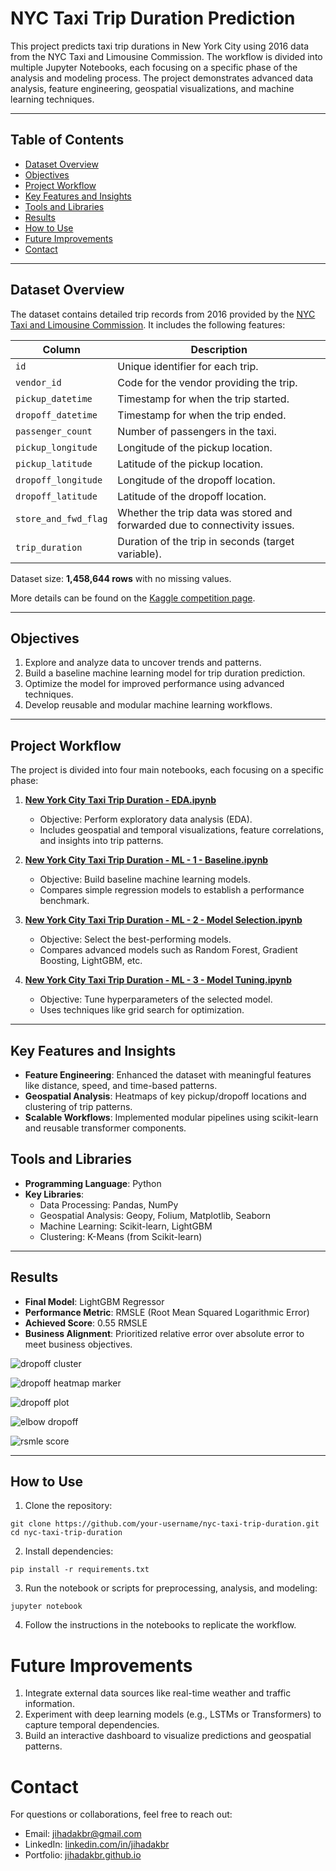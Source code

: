 # NYC Taxi Trip Duration Prediction

This project predicts taxi trip durations in New York City using 2016 data from the NYC Taxi and Limousine Commission. The workflow is divided into multiple Jupyter Notebooks, each focusing on a specific phase of the analysis and modeling process. The project demonstrates advanced data analysis, feature engineering, geospatial visualizations, and machine learning techniques.

---

## Table of Contents

- [Dataset Overview](#dataset-overview)
- [Objectives](#objectives)
- [Project Workflow](#project-workflow)
- [Key Features and Insights](#key-features-and-insights)
- [Tools and Libraries](#tools-and-libraries)
- [Results](#results)
- [How to Use](#how-to-use)
- [Future Improvements](#future-improvements)
- [Contact](#contact)

---

## Dataset Overview

The dataset contains detailed trip records from 2016 provided by the [NYC Taxi and Limousine Commission](https://www.kaggle.com/competitions/nyc-taxi-trip-duration). It includes the following features:

| **Column**            | **Description**                                                                 |
|------------------------|---------------------------------------------------------------------------------|
| `id`                  | Unique identifier for each trip.                                               |
| `vendor_id`           | Code for the vendor providing the trip.                                        |
| `pickup_datetime`     | Timestamp for when the trip started.                                           |
| `dropoff_datetime`    | Timestamp for when the trip ended.                                             |
| `passenger_count`     | Number of passengers in the taxi.                                              |
| `pickup_longitude`    | Longitude of the pickup location.                                              |
| `pickup_latitude`     | Latitude of the pickup location.                                               |
| `dropoff_longitude`   | Longitude of the dropoff location.                                             |
| `dropoff_latitude`    | Latitude of the dropoff location.                                              |
| `store_and_fwd_flag`  | Whether the trip data was stored and forwarded due to connectivity issues.      |
| `trip_duration`       | Duration of the trip in seconds (target variable).                             |

Dataset size: **1,458,644 rows** with no missing values.

More details can be found on the [Kaggle competition page](https://www.kaggle.com/competitions/nyc-taxi-trip-duration).

---

## Objectives

1. Explore and analyze data to uncover trends and patterns.
2. Build a baseline machine learning model for trip duration prediction.
3. Optimize the model for improved performance using advanced techniques.
4. Develop reusable and modular machine learning workflows.

---

## Project Workflow

The project is divided into four main notebooks, each focusing on a specific phase:

1. **[New York City Taxi Trip Duration - EDA.ipynb](https://github.com/jihadakbr/new-york-city-taxi-trip-duration/blob/main/New%20York%20City%20Taxi%20Trip%20Duration%20-%20EDA.ipynb)**  
   - Objective: Perform exploratory data analysis (EDA).
   - Includes geospatial and temporal visualizations, feature correlations, and insights into trip patterns.

2. **[New York City Taxi Trip Duration - ML - 1 - Baseline.ipynb](https://github.com/jihadakbr/new-york-city-taxi-trip-duration/blob/main/New%20York%20City%20Taxi%20Trip%20Duration%20-%20ML%20-%201%20-%20Baseline.ipynb)**  
   - Objective: Build baseline machine learning models.
   - Compares simple regression models to establish a performance benchmark.

3. **[New York City Taxi Trip Duration - ML - 2 - Model Selection.ipynb](https://github.com/jihadakbr/new-york-city-taxi-trip-duration/blob/main/New%20York%20City%20Taxi%20Trip%20Duration%20-%20ML%20-%202%20-%20Model%20Selection.ipynb)**  
   - Objective: Select the best-performing models.
   - Compares advanced models such as Random Forest, Gradient Boosting, LightGBM, etc.

4. **[New York City Taxi Trip Duration - ML - 3 - Model Tuning.ipynb](https://github.com/jihadakbr/new-york-city-taxi-trip-duration/blob/main/New%20York%20City%20Taxi%20Trip%20Duration%20-%20ML%20-%203%20-%20Model%20Tuning.ipynb)**  
   - Objective: Tune hyperparameters of the selected model.
   - Uses techniques like grid search for optimization.

---

## Key Features and Insights

- **Feature Engineering**: Enhanced the dataset with meaningful features like distance, speed, and time-based patterns.
- **Geospatial Analysis**: Heatmaps of key pickup/dropoff locations and clustering of trip patterns.
- **Scalable Workflows**: Implemented modular pipelines using scikit-learn and reusable transformer components.

## Tools and Libraries

- **Programming Language**: Python
- **Key Libraries**:
  - Data Processing: Pandas, NumPy
  - Geospatial Analysis: Geopy, Folium, Matplotlib, Seaborn
  - Machine Learning: Scikit-learn, LightGBM
  - Clustering: K-Means (from Scikit-learn)

---

## Results

- **Final Model**: LightGBM Regressor
- **Performance Metric**: RMSLE (Root Mean Squared Logarithmic Error)
- **Achieved Score**: 0.55 RMSLE
- **Business Alignment**: Prioritized relative error over absolute error to meet business objectives.

![dropoff cluster](https://raw.githubusercontent.com/jihadakbr/new-york-city-taxi-trip-duration/refs/heads/main/img/dropoff_cluster.png)

![dropoff heatmap marker](https://raw.githubusercontent.com/jihadakbr/new-york-city-taxi-trip-duration/refs/heads/main/img/dropoff_heatmap_marker.png)

![dropoff plot](https://raw.githubusercontent.com/jihadakbr/new-york-city-taxi-trip-duration/refs/heads/main/img/dropoff_plot.png)

![elbow dropoff](https://raw.githubusercontent.com/jihadakbr/new-york-city-taxi-trip-duration/refs/heads/main/img/elbow_dropoff.png)

![rsmle score](https://raw.githubusercontent.com/jihadakbr/new-york-city-taxi-trip-duration/refs/heads/main/img/rsmle_score.png)

---

## How to Use

1. Clone the repository:
```
git clone https://github.com/your-username/nyc-taxi-trip-duration.git
cd nyc-taxi-trip-duration
```
2. Install dependencies:
```
pip install -r requirements.txt
```
3. Run the notebook or scripts for preprocessing, analysis, and modeling:
```
jupyter notebook
```
4. Follow the instructions in the notebooks to replicate the workflow.


# Future Improvements

1. Integrate external data sources like real-time weather and traffic information.
2. Experiment with deep learning models (e.g., LSTMs or Transformers) to capture temporal dependencies.
3. Build an interactive dashboard to visualize predictions and geospatial patterns.

# Contact
For questions or collaborations, feel free to reach out:

- Email: [jihadakbr@gmail.com](mailto:jihadakbr@gmail.com)
- LinkedIn: [linkedin.com/in/jihadakbr](https://www.linkedin.com/in/jihadakbr)
- Portfolio: [jihadakbr.github.io](https://jihadakbr.github.io/)
